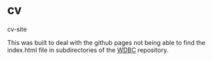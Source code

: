 # cv
cv-site

This was built to deal with the github pages not being able to find the index.html file in subdirectories of the [WDBC](https://github.com/mcaiox/WDBC) repository.
